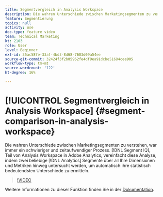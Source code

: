 ```yaml
---
title: Segmentvergleich in Analysis Workspace
description: Die wahren Unterschiede zwischen Marketingsegmenten zu verstehen, war immer ein schwieriger und zeitaufwendiger Prozess. Segment IQ, Teil von Analysis Workspace in Adobe Analytics, vereinfacht diese Analyse, indem es zwei beliebige Analytics-Segmente für alle Dimensionen und Metriken untersucht, um automatisch die statistisch bedeutendsten Unterschiede zu ermitteln.
feature: Segmentierung
topics: null
activity: use
doc-type: feature video
team: Technical Marketing
kt: 2103
role: User
level: Beginner
exl-id: 35ac587e-33af-4bd3-8d68-7683d09a54ee
source-git-commit: 32424f3f2b05952fe4df9ea91dcbe51684cee905
workflow-type: tm+mt
source-wordcount: '122'
ht-degree: 16%

---
```


# [!UICONTROL Segmentvergleich in Analysis Workspace] {#segment-comparison-in-analysis-workspace}

Die wahren Unterschiede zwischen Marketingsegmenten zu verstehen, war immer ein schwieriger und zeitaufwendiger Prozess. [!DNL Segment IQ], Teil von Analysis Workspace in Adobe Analytics, vereinfacht diese Analyse, indem zwei beliebige  [!DNL Analytics]  Segmente über all Ihre   Dimensionen und   Metriken hinweg untersucht werden, um automatisch ihre statistisch bedeutendsten Unterschiede zu ermitteln.

>[!VIDEO](https://video.tv.adobe.com/v/23976/?quality=12)

Weitere Informationen zu dieser Funktion finden Sie in der [Dokumentation](https://marketing.adobe.com/resources/help/de_DE/analytics/analysis-workspace/segment-comparison.html).
